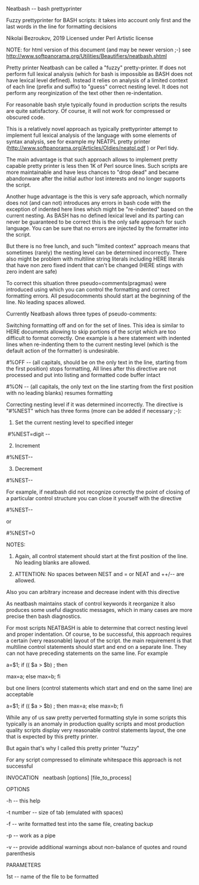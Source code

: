 Neatbash -- bash prettyprinter 

  Fuzzy prettyprinter for BASH scripts: it takes into account only first and the last words in the line for formatting decisions

  Nikolai Bezroukov, 2019
  Licensed under Perl Artistic license
  
  NOTE: for html version of this document (and may be newer version ;-) see http://www.softpanorama.org/Utilities/Beautifiers/neatbash.shtml
  
 Pretty printer Neatbash can be called a "fuzzy" pretty-printer. If does not perform full lexical analysis (which for bash is impossible  as BASH does not have lexical level defined).  Instead it relies on analysis of a limited context of each line (prefix and suffix) to "guess" correct nesting level. It does not perform any reorginization of the text other then re-indentation. 
 
For reasonable bash style typically found in production scripts the results are quite satisfactory. Of course, it will not work for compressed or obscured code.
 
This is a relatively novel approach as typically prettyprinter attempt to implement full lexical analysis of the language with some elements of syntax analysis, see for example my NEATPL pretty printer (http://www.softpanorama.org/Articles/Oldies/neatpl.pdf ) or Perl tidy. 

The main advantage is that such approach allows to implement pretty capable pretty printer is less then 1K of Perl source lines. Such scripts are more maintainable and have less chances to "drop dead" and became abandonware after the initial author lost interests and no longer supports the script. 

Another huge advantage is the this is  very safe approach, which normally does not (and can not) introduces any errors in bash code with the exception of indented here lines which might be "re-indented" based on the current nesting.  As BASH has no defined lexical level and its parting can never be guaranteed to be  correct this is the only safe approach for such language. You can be sure that no errors are injected by the formatter into the script. 

But there is no free lunch, and such "limited context" approach means that sometimes (rarely) the nesting level can be determined incorrectly.  There also might be problem with multiline string literals including HERE literals that have non zero fixed indent that can't be changed (HERE stings with zero indent are safe) 

To correct this situation three pseudo=comments(pragmas)  were introduced using which you can control the formatting and correct formatting errors. All pesudocomments should start at the beginning of the line. No leading spaces allowed. 

Currently Neatbash allows three types of pseudo-comments:

Switching formatting off and on for the set of lines. This idea is similar to HERE documents allowing to skip portions of the script which are too difficult to format correctly. One example is a here statement with indented lines when re-indenting them to the current nesting level (which is the default action of the formatter)  is undesirable. 

  #%OFF -- (all capitals, should be on the only text in the line, starting from the first position) stops formatting, All lines after this directive are not processed and put into listing and formatted code buffer intact
  
  #%ON -- (all capitals, the  only text on the line starting from the first position with no leading blanks) resumes formatting

Correcting nesting level if it was determined incorrectly. The directive is "#%NEST" which has three forms (more can be added if necessary ;-): 

1. Set the current nesting level to specified integer 

 #%NEST=digit --

2. Increment

#%NEST--

3. Decrement

#%NEST--

For example, if neatbash did not recognize correctly the  point of closing of a particular control structure you can close it yourself with the directive

#%NEST-- 

or 

#%NEST=0 

NOTES: 

1. Again, all control statement should start at the first position of the line. No leading blanks are allowed. 

2. ATTENTION: No spaces between NEST and = or NEAT and ++/-- are allowed.

Also you can arbitrary increase and decrease indent with this directive

As neatbash maintains stack of control keywords it reorganize it also produces some useful diagnostic messages, which in many cases are more precise then  bash diagnostics. 

For most scripts NEATBASH is able to determine that correct nesting level and proper indentation. Of course, to be successful, this approach requires a certain (very reasonable) layout of the script. the main requirement is that multiline control statements should start and end on a separate line. They can not have preceding statements on the same line. For example 

a=$1; if (( $a > $b) ; then 

max=a; else max=b; fi

but one liners (control statements which start and end on the same line) are acceptable 

a=$1; if (( $a > $b) ; then max=a; else max=b; fi

While any of us saw pretty perverted formatting style in some scripts this typically is an anomaly in production quality scripts and most production quality scripts display very reasonable control statements layout, the one that is expected by this pretty printer.  

But again that's why I called this pretty printer "fuzzy"

For any script compressed to eliminate whitespace this approach is not successful

INVOCATION
 
       neatbash [options] [file_to_process]

OPTIONS

  -h -- this help
  
  -t number -- size of tab (emulated with spaces)
  
  -f -- write formatted test into the same file, creating backup
  
  -p -- work as a pipe
  
  -v -- provide additional warnings about non-balance of quotes and round parenthesis 

PARAMETERS

  1st -- name of the file to be formatted

